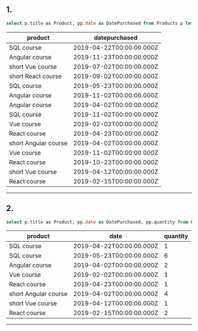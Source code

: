 ## 1.
```sql
select p.title as Product, pp.date as DatePurchased from Products p left outer join Purchases pp on p.product_id = pp.sku;
```
| product                                            | datepurchased            |
| -------------------------------------------------- | ------------------------ |
| SQL course                                         | 2019-04-22T00:00:00.000Z |
| Angular course                                     | 2019-11-23T00:00:00.000Z |
| short Vue course                                   | 2019-07-02T00:00:00.000Z |
| short React course                                 | 2019-09-02T00:00:00.000Z |
| SQL course                                         | 2019-05-23T00:00:00.000Z |
| Angular course                                     | 2019-11-02T00:00:00.000Z |
| Angular course                                     | 2019-04-02T00:00:00.000Z |
| SQL course                                         | 2019-11-02T00:00:00.000Z |
| Vue course                                         | 2019-02-02T00:00:00.000Z |
| React course                                       | 2019-04-23T00:00:00.000Z |
| short Angular course                               | 2019-04-02T00:00:00.000Z |
| Vue course                                         | 2019-11-02T00:00:00.000Z |
| React course                                       | 2019-10-23T00:00:00.000Z |
| short Vue course                                   | 2019-04-12T00:00:00.000Z |
| React course                                       | 2019-02-15T00:00:00.000Z |

---

## 2. 
```sql
select p.title as Product, pp.date as DatePurchased, pp.quantity from Products p left outer join Purchases pp on p.product_id = pp.sku where pp.date < '2019-06-15';
```
| product                                            | date                     | quantity     |
| -------------------------------------------------- | ------------------------ | ------------ |
| SQL course                                         | 2019-04-22T00:00:00.000Z | 1            |
| SQL course                                         | 2019-05-23T00:00:00.000Z | 6            |
| Angular course                                     | 2019-04-02T00:00:00.000Z | 2            |
| Vue course                                         | 2019-02-02T00:00:00.000Z | 1            |
| React course                                       | 2019-04-23T00:00:00.000Z | 1            |
| short Angular course                               | 2019-04-02T00:00:00.000Z | 4            |
| short Vue course                                   | 2019-04-12T00:00:00.000Z | 1            |
| React course                                       | 2019-02-15T00:00:00.000Z | 2            |

---